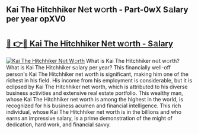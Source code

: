 ## Kai The Hitchhiker N𝚎t w𝚘rth - Part-0wX S𝚊lary per year opXV0

# <h2><a href="http://gc3vew.nevu.top/?p=Kai+The+Hitchhiker">🔗 👉🔴 Kai The Hitchhiker N𝚎t w𝚘rth - S𝚊lary</a></h2>

[![Kai The Hitchhiker N𝚎t W𝚘rth](https://i.imgur.com/Oavwk0R.jpeg)](http://gc3vew.nevu.top/?p=Kai+The+Hitchhiker)
What is Kai The Hitchhiker n𝚎t w𝚘rth? What is Kai The Hitchhiker s𝚊lary per year?
This financially well-off person's Kai The Hitchhiker net worth is significant, making him one of the richest in his field. His income from his employment is considerable, but it is eclipsed by Kai The Hitchhiker net worth, which is attributed to his diverse business activities and extensive real estate portfolio. This wealthy man, whose Kai The Hitchhiker net worth is among the highest in the world, is recognized for his business acumen and financial intelligence. This rich individual, whose Kai The Hitchhiker net worth is in the billions and who earns an impressive salary, is a prime demonstration of the might of dedication, hard work, and financial savvy.
